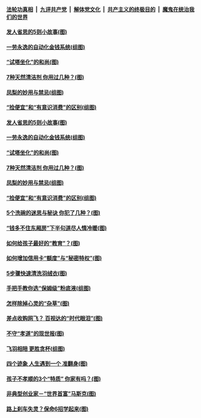 

####  [法轮功真相](../../../../basic/blob/master/README.md?t=03181331) &nbsp;|&nbsp; [九评共产党](../../../../9ping.md/blob/master/README.md?t=03181331) &nbsp;|&nbsp; [解体党文化](../../../../jtdwh.md/blob/master/README.md?t=03181331)  &nbsp;|&nbsp; [共产主义的终极目的](../../../../gczydzjmd.md/blob/master/README.md?t=03181331) &nbsp;|&nbsp; [魔鬼在统治我们的世界](../../../../mgztzwmdsj.md/blob/master/README.md?t=03181331) 

#### [发人省思的5则小故事(图)](../pages/p8/927413.md?t=03181331) 

#### [一劳永逸的自动化金钱系统(组图)](../pages/p8/965857.md?t=03181331) 

#### [“试塔坐化”的和尚(图)](../pages/p8/965261.md?t=03181331) 

#### [7种天然清洁剂 你用过几种？(图)](../pages/p8/965425.md?t=03181331) 

#### [凤梨的妙用与禁忌(组图)](../pages/p8/965531.md?t=03181331) 

#### [“捡便宜”和“有意识消费”的区别(组图)](../pages/p8/965732.md?t=03181331) 

#### [发人省思的5则小故事(图)](../pages/p8/927413.md?t=03181331) 

#### [一劳永逸的自动化金钱系统(组图)](../pages/p8/965857.md?t=03181331) 

#### [“试塔坐化”的和尚(图)](../pages/p8/965261.md?t=03181331) 

#### [7种天然清洁剂 你用过几种？(图)](../pages/p8/965425.md?t=03181331) 

#### [凤梨的妙用与禁忌(组图)](../pages/p8/965531.md?t=03181331) 

#### [“捡便宜”和“有意识消费”的区别(组图)](../pages/p8/965732.md?t=03181331) 

#### [5个洗碗的迷思与秘诀 你犯了几种？(图)](../pages/p8/965428.md?t=03181331) 

#### [“钱多不住东厢房”下半句道尽人情冷暖(图)](../pages/p8/965697.md?t=03181331) 

#### [如何给孩子最好的“教育”？(图)](../pages/p8/965273.md?t=03181331) 

#### [如何增加信用卡“额度”与“秘密特权”(图)](../pages/p8/965631.md?t=03181331) 

#### [5步骤快速清洗羽绒衣(图)](../pages/p8/965423.md?t=03181331) 

#### [手把手教你选“保姆级”粉底液(组图)](../pages/p8/961399.md?t=03181331) 

#### [怎样除掉心灵的“杂草”(图)](../pages/p8/965075.md?t=03181331) 

#### [差点收购网飞？ 百视达的“时代眼泪”(图)](../pages/p8/965420.md?t=03181331) 

#### [不守“孝道”的现世报(图)](../pages/p8/965286.md?t=03181331) 

#### [飞羽相陪 更胜贪杯(组图)](../pages/p8/965446.md?t=03181331) 

#### [四个迹象 人生遇到一个 准翻身(图)](../pages/p8/965240.md?t=03181331) 

#### [孩子不孝顺的3个“特质” 你家有吗？(图)](../pages/p8/965266.md?t=03181331) 

#### [非典型创业家－“世界首富”马斯克(图)](../pages/p8/965415.md?t=03181331) 

#### [路上刹车失灵？保命6招学起来(图)](../pages/p8/965408.md?t=03181331) 

